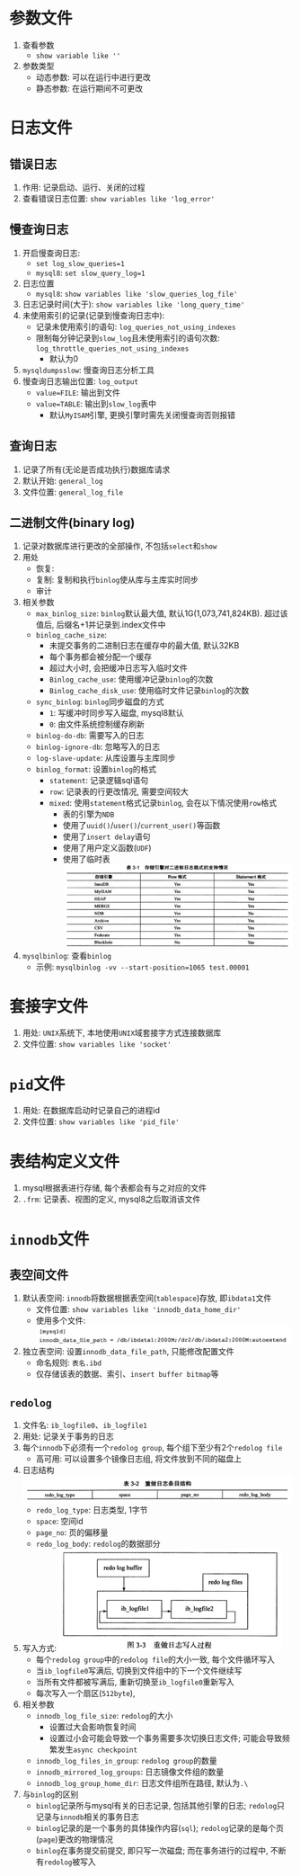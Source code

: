 # 参数文件
1. 查看参数
   * `show variable like ''`
2. 参数类型
   * 动态参数: 可以在运行中进行更改
   * 静态参数: 在运行期间不可更改
# 日志文件
## 错误日志
1. 作用: 记录启动、运行、关闭的过程
2. 查看错误日志位置: `show variables like 'log_error'`
## 慢查询日志
1. 开启慢查询日志:
   * `set log_slow_queries=1`
   * `mysql8`: `set slow_query_log=1`
2. 日志位置
   * `mysql8`: `show variables like 'slow_queries_log_file'`
3. 日志记录时间(大于): `show variables like 'long_query_time'`
4. 未使用索引的记录(记录到慢查询日志中): 
   * 记录未使用索引的语句: `log_queries_not_using_indexes`
   * 限制每分钟记录到`slow_log`且未使用索引的语句次数: `log_throttle_queries_not_using_indexes`
     * 默认为0
5. `mysqldumpsslow`: 慢查询日志分析工具
6. 慢查询日志输出位置: `log_output`
   * `value=FILE`: 输出到文件
   * `value=TABLE`: 输出到`slow_log`表中
     * 默认`MyISAM`引擎, 更换引擎时需先关闭慢查询否则报错
## 查询日志
1. 记录了所有(无论是否成功执行)数据库请求
2. 默认开始: `general_log`
3. 文件位置: `general_log_file`
## 二进制文件(binary log)
1. 记录对数据库进行更改的全部操作, 不包括`select`和`show`
2. 用处
   * 恢复: 
   * 复制: 复制和执行`binlog`使从库与主库实时同步
   * 审计
3. 相关参数
   * `max_binlog_size`: `binlog`默认最大值, 默认1G(1,073,741,824KB). 超过该值后, 后缀名+1并记录到.index文件中
   * `binlog_cache_size`: 
     * 未提交事务的二进制日志在缓存中的最大值, 默认32KB
     * 每个事务都会被分配一个缓存
     * 超过大小时, 会把缓冲日志写入临时文件
     * `Binlog_cache_use`: 使用缓冲记录`binlog`的次数
     * `Binlog_cache_disk_use`: 使用临时文件记录`binlog`的次数
   * `sync_binlog`: `binlog`同步磁盘的方式
     * `1`: 写缓冲时同步写入磁盘, mysql8默认
     * `0`: 由文件系统控制缓存刷新
   * `binlog-do-db`: 需要写入的日志
   * `binlog-ignore-db`: 忽略写入的日志
   * `log-slave-update`: 从库设置与主库同步
   * `binlog_format`: 设置`binlog`的格式
     * `statement`: 记录逻辑sql语句
     * `row`: 记录表的行更改情况, 需要空间较大
     * `mixed`: 使用`statement`格式记录`binlog`, 会在以下情况使用`row`格式
       * 表的引擎为`NDB`
       * 使用了`uuid()`/`user()`/`current_user()`等函数
       * 使用了`insert delay`语句
       * 使用了用户定义函数(`UDF`)
       * 使用了临时表
         ![](img/存储引擎对binlog格式的支持情况.png)
4. `mysqlbinlog`: 查看`binlog`
   * 示例: `mysqlbinlog -vv --start-position=1065 test.00001`
# 套接字文件
1. 用处: `UNIX`系统下, 本地使用`UNIX`域套接字方式连接数据库
2. 文件位置: `show variables like 'socket'`
# `pid`文件
1. 用处: 在数据库启动时记录自己的进程id
2. 文件位置: `show variables like 'pid_file'`
# 表结构定义文件
1. mysql根据表进行存储, 每个表都会有与之对应的文件
2. `.frm`: 记录表、视图的定义, mysql8之后取消该文件
# `innodb`文件
## 表空间文件
1. 默认表空间: `innodb`将数据根据表空间(`tablespace`)存放, 即`ibdata1`文件
   * 文件位置: `show variables like 'innodb_data_home_dir'`
   * 使用多个文件:
   ![](img/ibdata1多文件配置.png)
2. 独立表空间: 设置`innodb_data_file_path`, 只能修改配置文件
   * 命名规则: `表名.ibd`
   * 仅存储该表的数据、索引、`insert buffer bitmap`等
## `redolog`
1. 文件名: `ib_logfile0`、`ib_logfile1`
2. 用处: 记录关于事务的日志
3. 每个`innodb`下必须有一个`redolog group`, 每个组下至少有2个`redolog file`
   * 高可用: 可以设置多个镜像日志组, 将文件放到不同的磁盘上
4. 日志结构
   ![](img/重做日志条目结构.png)
   * `redo_log_type`: 日志类型, 1字节
   * `space`: 空间id
   * `page_no`: 页的偏移量
   * `redo_log_body`: `redolog`的数据部分
5. 写入方式: 
   ![](img/重做日志写入过程.png)
   * 每个`redolog group`中的`redolog file`的大小一致, 每个文件循环写入
   * 当`ib_logfile0`写满后, 切换到文件组中的下一个文件继续写
   * 当所有文件都被写满后, 重新切换至`ib_logfile0`重新写入
   * 每次写入一个扇区(`512byte`), 
6. 相关参数
   * `innodb_log_file_size`: `redolog`的大小
     * 设置过大会影响恢复时间
     * 设置过小会可能会导致一个事务需要多次切换日志文件; 可能会导致频繁发生`async checkpoint`
   * `innodb_log_files_in_group`: `redolog group`的数量
   * `innodb_mirrored_log_groups`: 日志镜像文件组的数量
   * `innodb_log_group_home_dir`: 日志文件组所在路径, 默认为`.\`
7. 与`binlog`的区别
   * `binlog`记录所与mysql有关的日志记录, 包括其他引擎的日志; `redolog`只记录与`innodb`相关的事务日志
   * `binlog`记录的是一个事务的具体操作内容(`sql`); `redolog`记录的是每个页(`page`)更改的物理情况
   * `binlog`在事务提交前提交, 即只写一次磁盘; 而在事务进行的过程中, 不断有`redolog`被写入